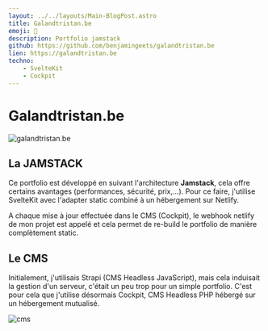 ```yaml
---
layout: ../../layouts/Main-BlogPost.astro
title: Galandtristan.be
emoji: 📘
description: Portfolio jamstack
github: https://github.com/benjamingeets/galandtristan.be
lien: https://galandtristan.be
techno:
    - SvelteKit
    - Cockpit
---
```


# Galandtristan.be

![galandtristan.be](/img/galandtristan.webp)

## La JAMSTACK

Ce portfolio est développé en suivant l'architecture **Jamstack**, cela offre certains avantages (performances, sécurité, prix,...). Pour ce faire, j'utilise SvelteKit avec l'adapter static combiné à un hébergement sur Netlify.

A chaque mise à jour effectuée dans le CMS (Cockpit), le webhook netlify de mon projet est appelé et cela permet de re-build le portfolio de manière complètement static.

## Le CMS

Initialement, j'utilisais Strapi (CMS Headless JavaScript), mais cela induisait la gestion d'un serveur, c'était un peu trop pour un simple portfolio. C'est pour cela que j'utilise désormais Cockpit, CMS Headless PHP hébergé sur un hébergement mutualisé. 

![cms](/img/cms_gt.webp)